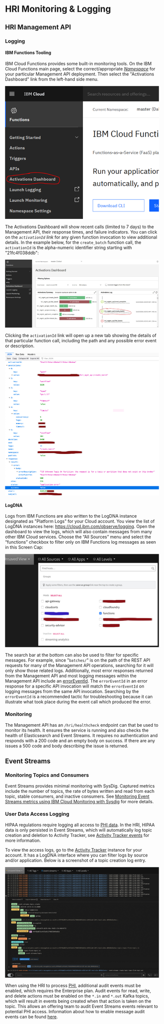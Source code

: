 # HRI Monitoring & Logging

## HRI Management API

### Logging

#### IBM Functions Tooling
IBM Cloud Functions provides some built-in monitoring tools. On the IBM Cloud Functions main page, select the correct/appropriate [_Namespace_](https://cloud.ibm.com/docs/openwhisk?topic=openwhisk-namespaces) for your particular Management API deployment. Then select the "Activations Dashboard" link from the left-hand side menu. 

![ibm-functions-nav-menu](images/ibm_functions_nav_menu_activations.png)

The Activations Dashboard will show recent calls (limited to 7 days) to the Management API, their response times, and failure indicators. You can click on the _`activationId` link_ for any given function invocation to view additional details. In the example below, for the `create_batch` function call, the `activationId` is the alpha-numeric identifier string starting with "21fc4f038ddb":

![functions-monitor-page](images/functions_activations_dashboard_page.jpg)

Clicking the `activationId` link will open up a new tab showing the details of that particular function call, including the path and any possible error event or description.

![fx-activity-detail](images/fx_activity_detail.jpg)

#### LogDNA
Logs from IBM Functions are also written to the LogDNA instance designated as "Platform Logs" for your Cloud account. You view the list of LogDNA instances here: https://cloud.ibm.com/observe/logging. Open the dashboard to view the logs, which will also contain messages from many other IBM Cloud services. Choose the “All Sources” menu and select the “functions” checkbox to filter only on IBM Functions log messages as seen in this Screen Cap:

![filtering-by-functions](images/filter_by_functions.jpg)

The search bar at the bottom can also be used to filter for specific messages. For example, since "`batches/`" is on the path of the REST API requests for many of the Management API operations, searching for it will only show those related logs. Additionally, most error responses returned from the Management API and most logging messages within the Management API include an [errorEventId](https://github.com/Alvearie/hri-api-spec/blob/support-2.x/management-api/management.yml). The `errorEventId` in an error response for a specific API invocation will match the `errorEventId` on logging messages from the same API invocation. Searching by the `errorEventId` is a recommended tactic for troubleshooting because it can illustrate what took place during the event call which produced the error.

### Monitoring
The Management API has an `/hri/healthcheck` endpoint can that be used to monitor its health. It ensures the service is running and also checks the health of Elasticsearch and Event Streams. It requires no authentication and responds with a 200 code and an empty body on success. If there are any issues a 500 code and body describing the issue is returned.

## Event Streams

### Monitoring Topics and Consumers
Event Streams provides minimal monitoring with SysDig. Captured metrics include the number of topics, the rate of bytes written and read from each topic, stable consumers, and inactive consumers. See [Monitoring Event Streams metrics using IBM Cloud Monitoring with Sysdig](https://cloud.ibm.com/docs/EventStreams?topic=EventStreams-metrics) for more details.

### User Data Access Logging
HIPAA regulations require logging all access to [PHI data](glossary.md#phi). In the HRI, HIPAA data is only persisted in Event Streams, which will automatically log topic creation and deletion to Activity Tracker, see [Activity Tracker events](https://cloud.ibm.com/docs/services/EventStreams?topic=eventstreams-at_events) for more information. 

To view the access logs, go to the [Activity Tracker](https://cloud.ibm.com/observe/activitytracker) instance for your account. It has a LogDNA interface where you can filter logs by source and/or application. Below is a screenshot of a topic creation log entry.  

![fx-activity-detail](images/activity_tracker_event_streams.png) 

When using the HRI to process [PHI](glossary.md#phi), additional audit events must be enabled, which requires the Enterprise plan. Audit events for read, write, and delete actions must be enabled on the `*.in` and `*.out` Kafka topics, which will result in events being created when that action is taken on the topic. This allows an offering team to audit Event Streams events relevant to potential PHI access. Information about how to enable message audit events can be found [here](https://cloud.ibm.com/docs/EventStreams?topic=EventStreams-at_events#enable-message-events).
